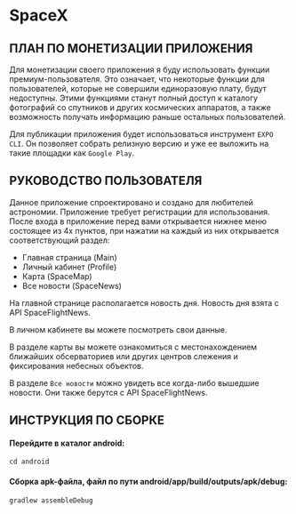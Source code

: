 # SpaceX

## ПЛАН ПО МОНЕТИЗАЦИИ ПРИЛОЖЕНИЯ

Для монетизации своего приложения я буду использовать функции премиум-пользователя. Это означает, что некоторые функции для пользователей, которые не совершили единоразовую плату, будут недоступны. Этими функциями станут полный доступ к каталогу фотографий со спутников и других космических аппаратов, а также возможность получать информацию раньше остальных пользователей.

Для публикации приложения будет использоваться инструмент ```EXPO CLI```. Он позволяет собрать релизную версию и уже ее выложить 
на такие площадки как ```Google Play```.

## РУКОВОДСТВО ПОЛЬЗОВАТЕЛЯ

Данное приложение спроектировано и создано для любителей астрономии.
Приложение требует регистрации для использования.
После входа в приложение перед вами открывается нижнее меню состоящее из 4х пунктов, при нажатии на каждый из них открывается соответствующий раздел:

- Главная страница (Main)
- Личный кабинет (Profile)
- Карта (SpaceMap)
- Все новости (SpaceNews)

На главной странице располагается новость дня. Новость дня взята с API SpaceFlightNews.

В личном кабинете вы можете посмотреть свои данные.

В разделе карты вы можете ознакомиться с местонахождением ближайших обсерваториев или других центров слежения и фиксирования небесных объектов.

В  разделе ```Все новости``` можно увидеть все когда-либо вышедшие новости. Они также берутся с API SpaceFlightNews.
## ИНСТРУКЦИЯ ПО СБОРКЕ

#### Перейдите в каталог android:
```cd android```

#### Сборка apk-файла, файл по пути android/app/build/outputs/apk/debug:
```gradlew assembleDebug```